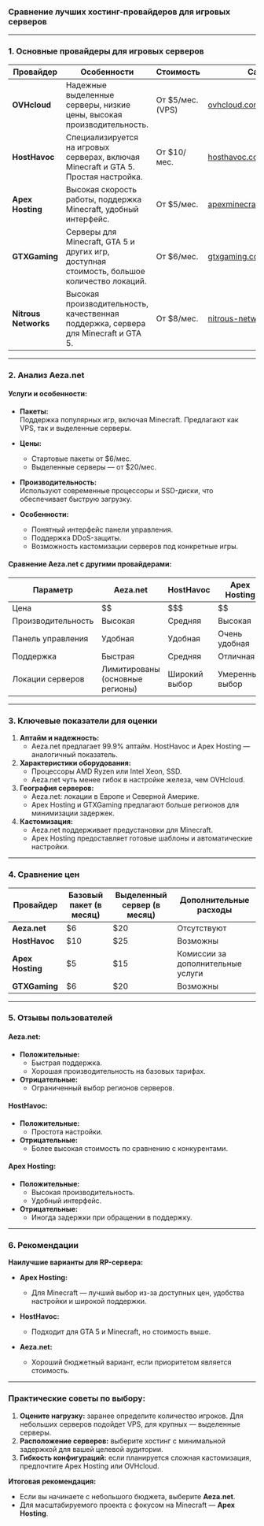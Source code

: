 ### Сравнение лучших хостинг-провайдеров для игровых серверов

---

### **1. Основные провайдеры для игровых серверов**

|**Провайдер**|**Особенности**|**Стоимость**|**Сайт**|
|---|---|---|---|
|**OVHcloud**|Надежные выделенные серверы, низкие цены, высокая производительность.|От $5/мес. (VPS)|[ovhcloud.com](https://www.ovhcloud.com/)|
|**HostHavoc**|Специализируется на игровых серверах, включая Minecraft и GTA 5. Простая настройка.|От $10/мес.|[hosthavoc.com](https://hosthavoc.com/)|
|**Apex Hosting**|Высокая скорость работы, поддержка Minecraft, удобный интерфейс.|От $5/мес.|[apexminecrafthosting.com](https://apexminecrafthosting.com/)|
|**GTXGaming**|Серверы для Minecraft, GTA 5 и других игр, доступная стоимость, большое количество локаций.|От $6/мес.|[gtxgaming.co.uk](https://gtxgaming.co.uk/)|
|**Nitrous Networks**|Высокая производительность, качественная поддержка, сервера для Minecraft и GTA 5.|От $8/мес.|[nitrous-networks.com](https://nitrous-networks.com/)|

---

### **2. Анализ Aeza.net**

#### **Услуги и особенности:**

- **Пакеты:**  
    Поддержка популярных игр, включая Minecraft. Предлагают как VPS, так и выделенные серверы.
    
- **Цены:**
    
    - Стартовые пакеты от $6/мес.
    - Выделенные серверы — от $20/мес.
- **Производительность:**  
    Используют современные процессоры и SSD-диски, что обеспечивает быструю загрузку.
    
- **Особенности:**
    
    - Понятный интерфейс панели управления.
    - Поддержка DDoS-защиты.
    - Возможность кастомизации серверов под конкретные игры.

#### **Сравнение Aeza.net с другими провайдерами:**

|**Параметр**|**Aeza.net**|**HostHavoc**|**Apex Hosting**|
|---|---|---|---|
|Цена|$$|$$$|$$|
|Производительность|Высокая|Средняя|Высокая|
|Панель управления|Удобная|Удобная|Очень удобная|
|Поддержка|Быстрая|Средняя|Отличная|
|Локации серверов|Лимитированы (основные регионы)|Широкий выбор|Умеренный выбор|

---

### **3. Ключевые показатели для оценки**

1. **Аптайм и надежность:**
    - Aeza.net предлагает 99.9% аптайм. HostHavoc и Apex Hosting — аналогичный показатель.
2. **Характеристики оборудования:**
    - Процессоры AMD Ryzen или Intel Xeon, SSD.
    - Aeza.net чуть менее гибок в настройке железа, чем OVHcloud.
3. **География серверов:**
    - Aeza.net: локации в Европе и Северной Америке.
    - Apex Hosting и GTXGaming предлагают больше регионов для минимизации задержек.
4. **Кастомизация:**
    - Aeza.net поддерживает предустановки для Minecraft.
    - Apex Hosting предоставляет готовые шаблоны и автоматические настройки.

---

### **4. Сравнение цен**

|**Провайдер**|**Базовый пакет (в месяц)**|**Выделенный сервер (в месяц)**|**Дополнительные расходы**|
|---|---|---|---|
|**Aeza.net**|$6|$20|Отсутствуют|
|**HostHavoc**|$10|$25|Возможны|
|**Apex Hosting**|$5|$15|Комиссии за дополнительные услуги|
|**GTXGaming**|$6|$20|Возможны|

---

### **5. Отзывы пользователей**

#### **Aeza.net:**

- **Положительные:**
    - Быстрая поддержка.
    - Хорошая производительность на базовых тарифах.
- **Отрицательные:**
    - Ограниченный выбор регионов серверов.

#### **HostHavoc:**

- **Положительные:**
    - Простота настройки.
- **Отрицательные:**
    - Более высокая стоимость по сравнению с конкурентами.

#### **Apex Hosting:**

- **Положительные:**
    - Высокая производительность.
    - Удобный интерфейс.
- **Отрицательные:**
    - Иногда задержки при обращении в поддержку.

---

### **6. Рекомендации**

**Наилучшие варианты для RP-сервера:**

- **Apex Hosting:**
    
    - Для Minecraft — лучший выбор из-за доступных цен, удобства настройки и широкой поддержки.
- **HostHavoc:**
    
    - Подходит для GTA 5 и Minecraft, но стоимость выше.
- **Aeza.net:**
    
    - Хороший бюджетный вариант, если приоритетом является стоимость.

---

### **Практические советы по выбору:**

1. **Оцените нагрузку:** заранее определите количество игроков. Для небольших серверов подойдет VPS, для крупных — выделенные серверы.
2. **Расположение серверов:** выберите хостинг с минимальной задержкой для вашей целевой аудитории.
3. **Гибкость конфигураций:** если планируется сложная кастомизация, предпочтите Apex Hosting или OVHcloud.

**Итоговая рекомендация:**

- Если вы начинаете с небольшого бюджета, выберите **Aeza.net**.
- Для масштабируемого проекта с фокусом на Minecraft — **Apex Hosting**.